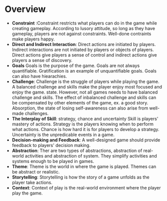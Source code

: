 # Overview

- **Constraint** :Constraint restricts what players can do in the game while
  creating gameplay. According to lusory attitude, so long as they have
  gameplay, players are not against constraints. Well-done contraints make
  players happy.
- **Direct and Indirect Interaction**: Direct actions are initiated by players.
  Indirect interactions are not initiated by players or objects of players.
  Direct actions give players a sense of control and indirect actions give
  players a sense of discovery.
- **Goals** Goals is the purpose of the game. Goals are not always quantifiable.
  Gratification is an example of unquantifiable goals. Goals can also have
  hiearachies.
- **Challenge**: Challenge is the struggle of players while playing the game. A
  balanced challenge and skills make the player enjoy most focused and enjoy the
  game. state. However, not all games needs to have balanced challenge and
  skills. The effect of inbalanced challenge and skills can be compensated by
  other elements of the game, ex. a good story. Absorption, the state of losing
  self-awareness can also arise from well-made challenges.
- **The Interplay of Skill**: strategy, chance and uncertainty Skill is players'
  mastery of actions. Strategy is the players knowing when to perform what
  actions. Chance is how hard it is for players to develop a strategy.
  Uncertainty is the unpredicable events in a game.
- **Decision-making and Feedback**: A well-designed game should provide feedback
  to players' decision making.
- **Abstraction**: Ther are two types of abstractions, abstraction of real-world
  activities and abstraction of system. They simplify activities and systems
  enough to be played in games.
- **Theme**: Theme is the world in where the game is played. Themes can be
  abstract or realistic.
- **Storytelling**: Storytelling is how the story of a game unfolds as the
  player take actions.
- **Context**: Context of play is the real-world environment where the player
  play the game.
